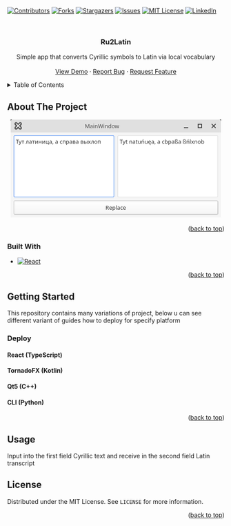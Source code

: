 <a name="readme-top"></a>

[![Contributors][contributors-shield]][contributors-url]
[![Forks][forks-shield]][forks-url]
[![Stargazers][stars-shield]][stars-url]
[![Issues][issues-shield]][issues-url]
[![MIT License][license-shield]][license-url]
[![LinkedIn][linkedin-shield]][linkedin-url]

<br />
<div align="center">
  <h3 align="center">Ru2Latin</h3>

  <p align="center">
    Simple app that converts Cyrillic symbols to Latin via local vocabulary
    <br />
    <br />
    <a href="https://github.com/syorito-hatsuki/Ru2Latin">View Demo</a>
    ·
    <a href="https://github.com/syorito-hatsuki/Ru2Latin/issues">Report Bug</a>
    ·
    <a href="https://github.com/syorito-hatsuki/Ru2Latin/issues">Request Feature</a>
  </p>
</div>

<details>
  <summary>Table of Contents</summary>
  <ol>
    <li>
      <a href="#about-the-project">About The Project</a>
      <ul>
        <li><a href="#built-with">Built With</a></li>
      </ul>
    </li>
    <li>
      <a href="#getting-started">Getting Started</a>
      <ul>
        <li>
          <a href="#deploy">Deploy</a>
          <ul>
            <li><a href="#react-typescript">React (TypeScript)</a></li>
            <li><a href="#tornadofx-kotlin">TornadoFX (Kotlin)</a></li>
            <li><a href="#qt5-c">Qt5 (C++)</a></li>
            <li><a href="#cli-python">CLI (Python)</a></li>
          </ul>
        </li>
      </ul>
    </li>
    <li><a href="#usage">Usage</a></li>
    <li><a href="#license">License</a></li>
  </ol>
</details>

## About The Project

<div align="center">
  <img src="https://raw.githubusercontent.com/syorito-hatsuki/Ru2Latin/master/screenshots/main.png"/>
</div>

<p align="right">(<a href="#readme-top">back to top</a>)</p>

### Built With

* [![React][React.js]][React-url]

<p align="right">(<a href="#readme-top">back to top</a>)</p>

## Getting Started

This repository contains many variations of project, below u can see different variant of guides how to deploy for specify platform

### Deploy

#### React (TypeScript)

#### TornadoFX (Kotlin)

#### Qt5 (C++)

#### CLI (Python)

<p align="right">(<a href="#readme-top">back to top</a>)</p>

## Usage

Input into the first field Cyrillic text and receive in the second field Latin transcript

## License

Distributed under the MIT License. See `LICENSE` for more information.

<p align="right">(<a href="#readme-top">back to top</a>)</p>

[contributors-shield]: https://img.shields.io/github/contributors/syorito-hatsuki/Ru2Latin.svg?style=for-the-badge
[contributors-url]: https://github.com/syorito-hatsuki/Ru2Latin/graphs/contributors
[forks-shield]: https://img.shields.io/github/forks/syorito-hatsuki/Ru2Latin.svg?style=for-the-badge
[forks-url]: https://github.com/syorito-hatsuki/Ru2Latin/network/members
[stars-shield]: https://img.shields.io/github/stars/syorito-hatsuki/Ru2Latin.svg?style=for-the-badge
[stars-url]: https://github.com/syorito-hatsuki/Ru2Latin/stargazers
[issues-shield]: https://img.shields.io/github/issues/syorito-hatsuki/Ru2Latin.svg?style=for-the-badge
[issues-url]: https://github.com/syorito-hatsuki/Ru2Latin/issues
[license-shield]: https://img.shields.io/github/license/syorito-hatsuki/Ru2Latin.svg?style=for-the-badge
[license-url]: https://github.com/syorito-hatsuki/Ru2Latin/blob/master/LICENSE
[linkedin-shield]: https://img.shields.io/badge/-LinkedIn-black.svg?style=for-the-badge&logo=linkedin&colorB=555
[linkedin-url]: https://linkedin.com/in/othneildrew
[React.js]: https://img.shields.io/badge/React-20232A?style=for-the-badge&logo=react&logoColor=61DAFB
[React-url]: https://reactjs.org/
